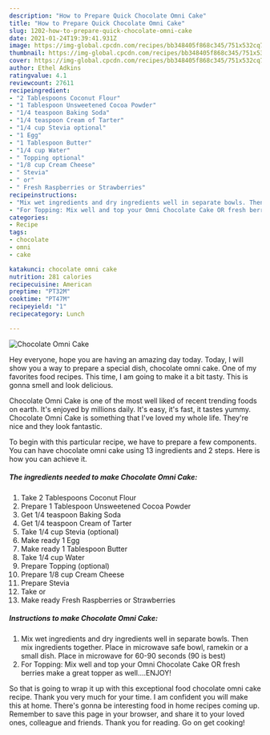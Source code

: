 ```yaml
---
description: "How to Prepare Quick Chocolate Omni Cake"
title: "How to Prepare Quick Chocolate Omni Cake"
slug: 1202-how-to-prepare-quick-chocolate-omni-cake
date: 2021-01-24T19:39:41.931Z
image: https://img-global.cpcdn.com/recipes/bb348405f868c345/751x532cq70/chocolate-omni-cake-recipe-main-photo.jpg
thumbnail: https://img-global.cpcdn.com/recipes/bb348405f868c345/751x532cq70/chocolate-omni-cake-recipe-main-photo.jpg
cover: https://img-global.cpcdn.com/recipes/bb348405f868c345/751x532cq70/chocolate-omni-cake-recipe-main-photo.jpg
author: Ethel Adkins
ratingvalue: 4.1
reviewcount: 27611
recipeingredient:
- "2 Tablespoons Coconut Flour"
- "1 Tablespoon Unsweetened Cocoa Powder"
- "1/4 teaspoon Baking Soda"
- "1/4 teaspoon Cream of Tarter"
- "1/4 cup Stevia optional"
- "1 Egg"
- "1 Tablespoon Butter"
- "1/4 cup Water"
- " Topping optional"
- "1/8 cup Cream Cheese"
- " Stevia"
- " or"
- " Fresh Raspberries or Strawberries"
recipeinstructions:
- "Mix wet ingredients and dry ingredients well in separate bowls. Then mix ingredients together. Place in microwave safe bowl, ramekin or a small dish. Place in microwave for 60-90 seconds (90 is best)"
- "For Topping: Mix well and top your Omni Chocolate Cake OR fresh berries make a great topper as well....ENJOY!"
categories:
- Recipe
tags:
- chocolate
- omni
- cake

katakunci: chocolate omni cake 
nutrition: 281 calories
recipecuisine: American
preptime: "PT32M"
cooktime: "PT47M"
recipeyield: "1"
recipecategory: Lunch

---
```



![Chocolate Omni Cake](https://img-global.cpcdn.com/recipes/bb348405f868c345/751x532cq70/chocolate-omni-cake-recipe-main-photo.jpg)

Hey everyone, hope you are having an amazing day today. Today, I will show you a way to prepare a special dish, chocolate omni cake. One of my favorites food recipes. This time, I am going to make it a bit tasty. This is gonna smell and look delicious.



Chocolate Omni Cake is one of the most well liked of recent trending foods on earth. It's enjoyed by millions daily. It's easy, it's fast, it tastes yummy. Chocolate Omni Cake is something that I've loved my whole life. They're nice and they look fantastic.


To begin with this particular recipe, we have to prepare a few components. You can have chocolate omni cake using 13 ingredients and 2 steps. Here is how you can achieve it.

<!--inarticleads1-->

##### The ingredients needed to make Chocolate Omni Cake:

1. Take 2 Tablespoons Coconut Flour
1. Prepare 1 Tablespoon Unsweetened Cocoa Powder
1. Get 1/4 teaspoon Baking Soda
1. Get 1/4 teaspoon Cream of Tarter
1. Take 1/4 cup Stevia (optional)
1. Make ready 1 Egg
1. Make ready 1 Tablespoon Butter
1. Take 1/4 cup Water
1. Prepare  Topping (optional)
1. Prepare 1/8 cup Cream Cheese
1. Prepare  Stevia
1. Take  or
1. Make ready  Fresh Raspberries or Strawberries




<!--inarticleads2-->

##### Instructions to make Chocolate Omni Cake:

1. Mix wet ingredients and dry ingredients well in separate bowls. Then mix ingredients together. Place in microwave safe bowl, ramekin or a small dish. Place in microwave for 60-90 seconds (90 is best)
1. For Topping: Mix well and top your Omni Chocolate Cake OR fresh berries make a great topper as well....ENJOY!




So that is going to wrap it up with this exceptional food chocolate omni cake recipe. Thank you very much for your time. I am confident you will make this at home. There's gonna be interesting food in home recipes coming up. Remember to save this page in your browser, and share it to your loved ones, colleague and friends. Thank you for reading. Go on get cooking!
